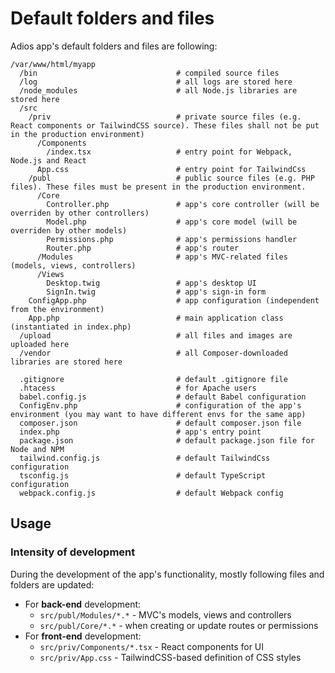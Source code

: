 # Default folders and files

Adios app's default folders and files are following:

```
/var/www/html/myapp
  /bin                               # compiled source files
  /log                               # all logs are stored here
  /node_modules                      # all Node.js libraries are stored here
  /src
    /priv                            # private source files (e.g. React components or TailwindCSS source). These files shall not be put in the production environment)
      /Components
        /index.tsx                   # entry point for Webpack, Node.js and React
      App.css                        # entry point for TailwindCss
    /publ                            # public source files (e.g. PHP files). These files must be present in the production environment.
      /Core
        Controller.php               # app's core controller (will be overriden by other controllers)
        Model.php                    # app's core model (will be overriden by other models)
        Permissions.php              # app's permissions handler
        Router.php                   # app's router
      /Modules                       # app's MVC-related files (models, views, controllers)
      /Views
        Desktop.twig                 # app's desktop UI
        SignIn.twig                  # app's sign-in form
    ConfigApp.php                    # app configuration (independent from the environment)
    App.php                          # main application class (instantiated in index.php)
  /upload                            # all files and images are uploaded here
  /vendor                            # all Composer-downloaded libraries are stored here

  .gitignore                         # default .gitignore file
  .htacess                           # for Apache users
  babel.config.js                    # default Babel configuration
  ConfigEnv.php                      # configuration of the app's environment (you may want to have different envs for the same app)
  composer.json                      # default composer.json file
  index.php                          # app's entry point
  package.json                       # default package.json file for Node and NPM
  tailwind.config.js                 # default TailwindCss configuration
  tsconfig.js                        # default TypeScript configuration
  webpack.config.js                  # default Webpack config
```

## Usage

### Intensity of development

During the development of the app's functionality, mostly following files and folders are updated:

  * For **back-end** development:
    * `src/publ/Modules/*.*` - MVC's models, views and controllers
    * `src/publ/Core/*.*` - when creating or update routes or permissions
  * For **front-end** development:
    * `src/priv/Components/*.tsx` - React components for UI
    * `src/priv/App.css` - TailwindCSS-based definition of CSS styles